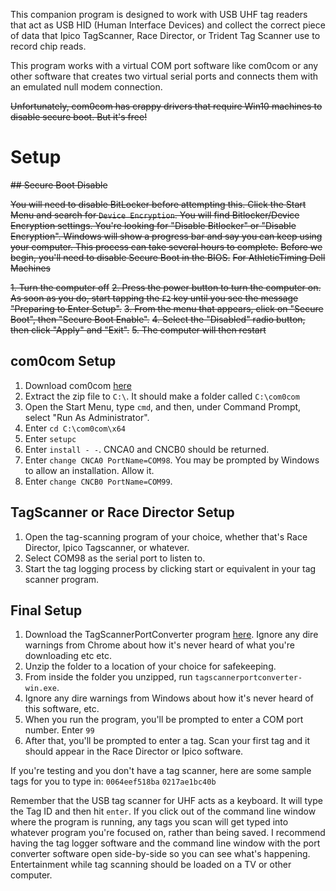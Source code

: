 This companion program is designed to work with USB UHF tag readers that act as USB HID (Human Interface Devices) and collect the correct piece of data that Ipico TagScanner, Race Director, or Trident Tag Scanner use to record chip reads.

This program works with a virtual COM port software like com0com or any other software that creates two virtual serial ports and connects them with an emulated null modem connection.

~~Unfortunately, com0com has crappy drivers that require Win10 machines to disable secure boot. But it's free!~~

# Setup

~~## Secure Boot Disable~~

~~You will need to disable BitLocker before attempting this. Click the Start Menu and search for `Device Encryption`. You will find Bitlocker/Device Encryption settings. You're looking for "Disable Bitlocker" or "Disable Encryption". Windows will show a progress bar and say you can keep using your computer. This process can take several hours to complete.~~
~~Before we begin, you'll need to disable Secure Boot in the BIOS.~~
~~For AthleticTiming Dell Machines~~

~~1. Turn the computer off~~
~~2. Press the power button to turn the computer on. As soon as you do, start tapping the `F2` key until you see the message "Preparing to Enter Setup".~~
~~3. From the menu that appears, click on "Secure Boot", then "Secure Boot Enable".~~
~~4. Select the "Disabled" radio button, then click "Apply" and "Exit".~~
~~5. The computer will then restart~~

## com0com Setup
1. Download com0com [here](https://github.com/gdudik/tagscannerportconverter/raw/master/com0com.zip)
2. Extract the zip file to `C:\`. It should make a folder called `C:\com0com`
3. Open the Start Menu, type `cmd`, and then, under Command Prompt, select "Run As Administrator".
4. Enter `cd C:\com0com\x64`
5. Enter `setupc`
6. Enter `install - -`. CNCA0 and CNCB0 should be returned.
7. Enter `change CNCA0 PortName=COM98`. You may be prompted by Windows to allow an installation. Allow it.
8. Enter `change CNCB0 PortName=COM99`.

## TagScanner or Race Director Setup

1. Open the tag-scanning program of your choice, whether that's Race Director, Ipico Tagscanner, or whatever.
2. Select COM98 as the serial port to listen to.
3. Start the tag logging process by clicking start or equivalent in your tag scanner program. 

## Final Setup

1. Download the TagScannerPortConverter program [here](https://github.com/gdudik/tagscannerportconverter/raw/master/tagscannerportconverter.zip). Ignore any dire warnings from Chrome about how it's never heard of what you're downloading etc etc.
2. Unzip the folder to a location of your choice for safekeeping. 
3. From inside the folder you unzipped, run `tagscannerportconverter-win.exe`. 
4. Ignore any dire warnings from Windows about how it's never heard of this software, etc.
5. When you run the program, you'll be prompted to enter a COM port number. Enter `99`
6. After that, you'll be prompted to enter a tag. Scan your first tag and it should appear in the Race Director or Ipico software.

If you're testing and you don't have a tag scanner, here are some sample tags for you to type in:
`0064eef518ba`
`0217ae1bc40b`

Remember that the USB tag scanner for UHF acts as a keyboard. It will type the Tag ID and then hit `enter`. If you click out of the command line window where the program is running, any tags you scan will get typed into whatever program you're focused on, rather than being saved.
I recommend having the tag logger software and the command line window with the port converter software open side-by-side so you can see what's happening. Entertainment while tag scanning should be loaded on a TV or other computer.